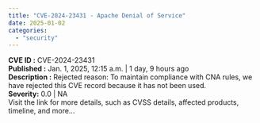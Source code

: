 ```yaml
---
title: "CVE-2024-23431 - Apache Denial of Service"
date: 2025-01-02
categories: 
  - "security"
---
```


**CVE ID :** CVE-2024-23431  
**Published :** Jan. 1, 2025, 12:15 a.m. | 1 day, 9 hours ago  
**Description :** Rejected reason: To maintain compliance with CNA rules, we have rejected this CVE record because it has not been used.  
**Severity:** 0.0 | NA  
Visit the link for more details, such as CVSS details, affected products, timeline, and more...
